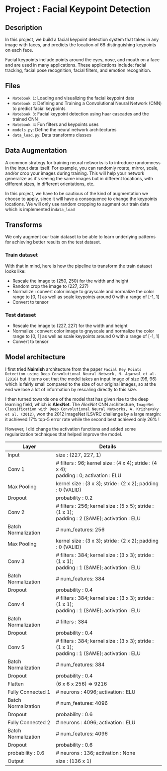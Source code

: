 
# Project : Facial Keypoint Detection

## Description
In this project, we build a facial keypoint detection system 
that takes in any image with faces, and predicts the location
of 68 distinguishing keypoints on each face.

Facial keypoints include points around the eyes, nose, and mouth on a face and are used in many applications. These applications include: facial tracking, facial pose recognition, facial filters, and emotion recognition. 


## Files

* `Notebook 1`: Loading and visualizing the facial keypoint data
* `Notebook 2`: Defining and Training a Convolutional Neural Network (CNN) to predict facial keypoints
* `Notebook 3`: Facial keypoint detection using haar cascades and the trained CNN
* `Notebook 4`: Fun filters and keypoints uses
* `models.py`: Define the neural network architectures 
* `data_load.py`: Data transforms classes

## Data Augmentation

A common strategy for training neural networks is to introduce randomness in the input data itself. For example, you can randomly rotate, mirror, scale, and/or crop your images during training. This will help your network generalize as it's seeing the same images but in different locations, with different sizes, in different orientations, etc.

In this project, we have to be cautious of the kind of augmentation we choose to apply, since it will have a consequence to change the keypoints locations. We will only use random cropping to augment our train data which is implemented in`data_load`

## Transforms
We only augment our train dataset to be able to learn underlying patterns for achieving better results on the test dataset.

### Train dataset
With that in mind, here is how the pipeline to transform the train dataset looks like:
* Rescale the image to (250, 250) for the width and height
* Random crop the image to (227, 227)
* Normalize : convert color image to grayscale and normalize the color range to [0, 1] as well as scale keypoints around 0 with a range of [-1, 1]
* Convert to tensor

### Test dataset
 * Rescale the image to (227, 227) for the width and height
 *  Normalize : convert color image to grayscale and normalize the color range to [0, 1] as well as scale keypoints around 0 with a range of [-1, 1]
* Convert to tensor

## Model architecture
I first tried **Naimish** architecture from the paper 
`Facial Key Points Detection using Deep Convolutional Neural Network, N. Agarwal et al. (2016)` but it turns out that the model takes an input image of size (96, 96) which is fairly small compared to the size of our original images, so at the end we lose a lot of information by rescaling directly to this size.

I then turned towards one of the model that has given rise to the deep learning field, which is **AlexNet**. The *AlexNet* CNN architecture, `ImageNet Classification with Deep Convolutional Neural Networks, A. Krizhevsky et al. (2012)`, won the 2012 ImageNet ILSVRC challenge by a large margin: it achieved 17% top-5 error rate while the second best achieved only 26% ! 

However, I did change the activation functions and added some regularization techniques that helped improve the model.

| Layer               	| Details                                                                                          	|
|---------------------	|--------------------------------------------------------------------------------------------------	|
| Input               	| size : (227, 227, 1)                                                                             	|
| Conv 1              	| # filters : 96;  kernel size : (4 x 4);  stride : (4 x 4);  <br>padding : 0;   activation : ELU          	|
| Max Pooling         	| kernel size : (3 x 3);  stride : (2 x 2);  padding : 0 (VALID)                                     	|
| Dropout             	| probability : 0.2                                                                                	|
| Conv 2              	| # filters : 256;  kernel size : (5 x 5);  stride : (1 x 1);  <br>padding : 2 (SAME);   activation : ELU 	|
| Batch Normalization 	| # num_features: 256                                                                                  	|
| Max Pooling         	| kernel size : (3 x 3);  stride : (2 x 2);  padding : 0 (VALID)                                     	|
| Conv 3              	| # filters : 384;  kernel size : (3 x 3); stride : (1 x 1); <br>padding : 1 (SAME); activation : ELU   	|
| Batch Normalization 	| # num_features: 384                                                                                  	|
| Dropout             	| probability : 0.4                                                                                	|
| Conv 4              	| # filters : 384;  kernel size : (3 x 3);  stride : (1 x 1);  <br>padding : 1 (SAME);   activation : ELU  	|
| Batch Normalization 	| # filters : 384                                                                                  	|
| Dropout             	| probability : 0.4                                                                                	|
| Conv 5              	| # filters : 384;  kernel size : (3 x 3);  stride : (1 x 1);  <br>padding : 1 (SAME);   activation : ELU  	|
| Batch Normalization 	| # num_features: 384                                                                                  	|
| Dropout             	| probability : 0.4                                                                                	|
| Flatten             | (6 x 6 x 256) => 9216               |
| Fully Connected 1   | # neurons : 4096; activation : ELU   |
| Batch Normalization | # num_features: 4096                |
| Dropout             | probability : 0.6                   |
| Fully Connected 2   | # neurons : 4096; activation : ELU   |
| Batch Normalization | # num_features: 4096                |
| Dropout             | probability : 0.6                   |
| probability : 0.6   | # neurons : 136; activation : None |
| Output              | size : (136 x 1)                    |



